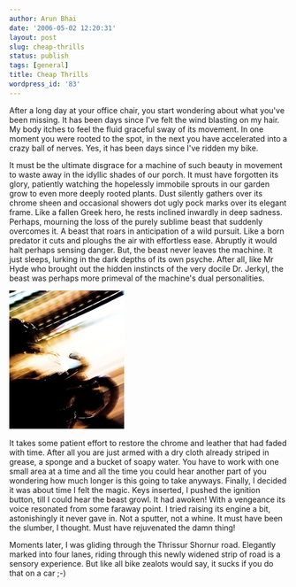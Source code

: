 ```yaml
---
author: Arun Bhai
date: '2006-05-02 12:20:31'
layout: post
slug: cheap-thrills
status: publish
tags: [general]
title: Cheap Thrills
wordpress_id: '83'
---
```


After a long day at your office chair, you start wondering about what you've been missing. It has been days since I've felt the wind blasting on my hair. My body itches to feel the fluid graceful sway of its movement. In one moment you were rooted to the spot, in the next you have accelerated into a crazy ball of nerves. Yes, it has been days since I've ridden my bike.

It must be the ultimate disgrace for a machine of such beauty in movement to waste away in the idyllic shades of our porch. It must have forgotten its glory, patiently watching the hopelessly immobile sprouts in our garden grow to even more deeply rooted plants. Dust silently gathers over its chrome sheen and occasional showers dot ugly pock marks over its elegant frame. Like a fallen Greek hero, he rests inclined inwardly in deep sadness. Perhaps, mourning the loss of the purely sublime beast that suddenly overcomes it. A beast that roars in anticipation of a wild pursuit. Like a born predator it cuts and ploughs the air with effortless ease. Abruptly it would halt perhaps sensing danger. But, the beast never leaves the machine. It just sleeps, lurking in the dark depths of its own psyche. After all, like Mr Hyde who brought out the hidden instincts of the very docile Dr. Jerkyl, the beast was perhaps more primeval of the machine's dual personalities.

<img src="/blog/img/bike_speeding.jpg" width="208" height="250" alt="Bike [courtesy: flickr.com/photos/tiagomuller/]" class="centered" />

It takes some patient effort to restore the chrome and leather that had faded with time. After all you are just armed with a dry cloth already striped in grease, a sponge and a bucket of soapy water. You have to work with one small area at a time and all the time you could hear another part of you wondering how much longer is this going to take anyways. Finally, I decided it was about time I felt the magic. Keys inserted, I pushed the ignition button, till I could hear the beast growl. It had awoken! With a vengeance its voice resonated from some faraway point. I tried raising its engine a bit, astonishingly it never gave in. Not a sputter, not a whine. It must have been the slumber, I thought. Must have rejuvenated the damn thing!

Moments later, I was gliding through the Thrissur Shornur road. Elegantly marked into four lanes, riding through this newly widened strip of road is a sensory experience. But like all bike zealots would say, it sucks if you do that on a car ;-)<!--50eb0a549a6def043aefd7611c728567-->
